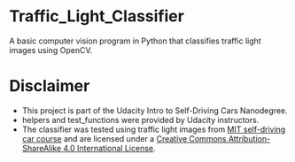 # Traffic_Light_Classifier
A basic computer vision program in Python that classifies traffic light images using OpenCV.

# Disclaimer
- This project is part of the Udacity Intro to Self-Driving Cars Nanodegree. 
- helpers and test_functions were provided by Udacity instructors.
- The classifier was tested using traffic light images from [MIT self-driving car course](https://selfdrivingcars.mit.edu/) and are licensed under a [Creative Commons Attribution-ShareAlike 4.0 International License](https://creativecommons.org/licenses/by-sa/4.0/).


